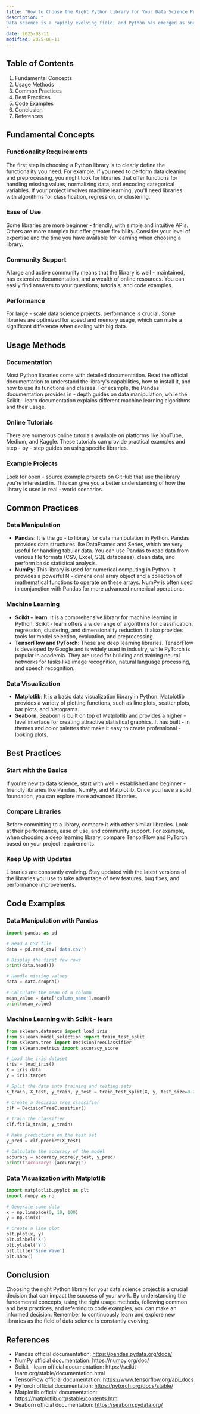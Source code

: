 ```yaml
---
title: "How to Choose the Right Python Library for Your Data Science Project"
description: "
Data science is a rapidly evolving field, and Python has emerged as one of the most popular programming languages for data analysis, machine learning, and other data - related tasks. A plethora of Python libraries are available, each with its own unique features and use - cases. Choosing the right library for your data science project can significantly impact the efficiency, accuracy, and success of your work. This blog will guide you through the process of selecting the appropriate Python libraries for your data science projects.
"
date: 2025-08-11
modified: 2025-08-11
---
```


## Table of Contents
1. Fundamental Concepts
2. Usage Methods
3. Common Practices
4. Best Practices
5. Code Examples
6. Conclusion
7. References

## Fundamental Concepts

### Functionality Requirements
The first step in choosing a Python library is to clearly define the functionality you need. For example, if you need to perform data cleaning and preprocessing, you might look for libraries that offer functions for handling missing values, normalizing data, and encoding categorical variables. If your project involves machine learning, you'll need libraries with algorithms for classification, regression, or clustering.

### Ease of Use
Some libraries are more beginner - friendly, with simple and intuitive APIs. Others are more complex but offer greater flexibility. Consider your level of expertise and the time you have available for learning when choosing a library.

### Community Support
A large and active community means that the library is well - maintained, has extensive documentation, and a wealth of online resources. You can easily find answers to your questions, tutorials, and code examples.

### Performance
For large - scale data science projects, performance is crucial. Some libraries are optimized for speed and memory usage, which can make a significant difference when dealing with big data.


## Usage Methods

### Documentation
Most Python libraries come with detailed documentation. Read the official documentation to understand the library's capabilities, how to install it, and how to use its functions and classes. For example, the Pandas documentation provides in - depth guides on data manipulation, while the Scikit - learn documentation explains different machine learning algorithms and their usage.

### Online Tutorials
There are numerous online tutorials available on platforms like YouTube, Medium, and Kaggle. These tutorials can provide practical examples and step - by - step guides on using specific libraries.

### Example Projects
Look for open - source example projects on GitHub that use the library you're interested in. This can give you a better understanding of how the library is used in real - world scenarios.


## Common Practices

### Data Manipulation
- **Pandas**: It is the go - to library for data manipulation in Python. Pandas provides data structures like DataFrames and Series, which are very useful for handling tabular data. You can use Pandas to read data from various file formats (CSV, Excel, SQL databases), clean data, and perform basic statistical analysis.
- **NumPy**: This library is used for numerical computing in Python. It provides a powerful N - dimensional array object and a collection of mathematical functions to operate on these arrays. NumPy is often used in conjunction with Pandas for more advanced numerical operations.

### Machine Learning
- **Scikit - learn**: It is a comprehensive library for machine learning in Python. Scikit - learn offers a wide range of algorithms for classification, regression, clustering, and dimensionality reduction. It also provides tools for model selection, evaluation, and preprocessing.
- **TensorFlow and PyTorch**: These are deep learning libraries. TensorFlow is developed by Google and is widely used in industry, while PyTorch is popular in academia. They are used for building and training neural networks for tasks like image recognition, natural language processing, and speech recognition.

### Data Visualization
- **Matplotlib**: It is a basic data visualization library in Python. Matplotlib provides a variety of plotting functions, such as line plots, scatter plots, bar plots, and histograms.
- **Seaborn**: Seaborn is built on top of Matplotlib and provides a higher - level interface for creating attractive statistical graphics. It has built - in themes and color palettes that make it easy to create professional - looking plots.


## Best Practices

### Start with the Basics
If you're new to data science, start with well - established and beginner - friendly libraries like Pandas, NumPy, and Matplotlib. Once you have a solid foundation, you can explore more advanced libraries.

### Compare Libraries
Before committing to a library, compare it with other similar libraries. Look at their performance, ease of use, and community support. For example, when choosing a deep learning library, compare TensorFlow and PyTorch based on your project requirements.

### Keep Up with Updates
Libraries are constantly evolving. Stay updated with the latest versions of the libraries you use to take advantage of new features, bug fixes, and performance improvements.


## Code Examples

### Data Manipulation with Pandas
```python
import pandas as pd

# Read a CSV file
data = pd.read_csv('data.csv')

# Display the first few rows
print(data.head())

# Handle missing values
data = data.dropna()

# Calculate the mean of a column
mean_value = data['column_name'].mean()
print(mean_value)
```

### Machine Learning with Scikit - learn
```python
from sklearn.datasets import load_iris
from sklearn.model_selection import train_test_split
from sklearn.tree import DecisionTreeClassifier
from sklearn.metrics import accuracy_score

# Load the iris dataset
iris = load_iris()
X = iris.data
y = iris.target

# Split the data into training and testing sets
X_train, X_test, y_train, y_test = train_test_split(X, y, test_size=0.2, random_state=42)

# Create a decision tree classifier
clf = DecisionTreeClassifier()

# Train the classifier
clf.fit(X_train, y_train)

# Make predictions on the test set
y_pred = clf.predict(X_test)

# Calculate the accuracy of the model
accuracy = accuracy_score(y_test, y_pred)
print(f"Accuracy: {accuracy}")
```

### Data Visualization with Matplotlib
```python
import matplotlib.pyplot as plt
import numpy as np

# Generate some data
x = np.linspace(0, 10, 100)
y = np.sin(x)

# Create a line plot
plt.plot(x, y)
plt.xlabel('X')
plt.ylabel('Y')
plt.title('Sine Wave')
plt.show()
```


## Conclusion
Choosing the right Python library for your data science project is a crucial decision that can impact the success of your work. By understanding the fundamental concepts, using the right usage methods, following common and best practices, and referring to code examples, you can make an informed decision. Remember to continuously learn and explore new libraries as the field of data science is constantly evolving.

## References
- Pandas official documentation: https://pandas.pydata.org/docs/
- NumPy official documentation: https://numpy.org/doc/
- Scikit - learn official documentation: https://scikit - learn.org/stable/documentation.html
- TensorFlow official documentation: https://www.tensorflow.org/api_docs
- PyTorch official documentation: https://pytorch.org/docs/stable/
- Matplotlib official documentation: https://matplotlib.org/stable/contents.html
- Seaborn official documentation: https://seaborn.pydata.org/